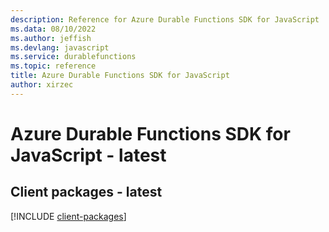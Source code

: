 ```yaml
---
description: Reference for Azure Durable Functions SDK for JavaScript
ms.data: 08/10/2022
ms.author: jeffish
ms.devlang: javascript
ms.service: durablefunctions
ms.topic: reference
title: Azure Durable Functions SDK for JavaScript
author: xirzec
---
```

# Azure Durable Functions SDK for JavaScript - latest

## Client packages - latest
[!INCLUDE [client-packages](durable-functions-client-index.md)]